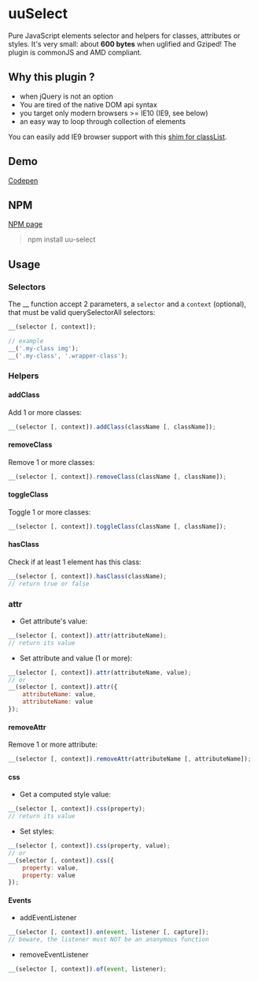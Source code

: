 # uuSelect

Pure JavaScript elements selector and helpers for classes, attributes or styles.
It's very small: about **600 bytes** when uglified and Gziped!
The plugin is commonJS and AMD compliant.

## Why this plugin ?
- when jQuery is not an option
- You are tired of the native DOM api syntax
- you target only modern browsers >= IE10 (IE9, see below)
- an easy way to loop through collection of elements

You can easily add IE9 browser support with this [shim for classList](https://www.npmjs.com/package/classlist-polyfill).

## Demo
[Codepen](http://codepen.io/lordfpx/pen/BKPEOQ)

## NPM
[NPM page](https://www.npmjs.com/package/uu-select)

> npm install uu-select

## Usage

### Selectors

  The __ function accept 2 parameters, a `selector` and a `context` (optional), that must be valid querySelectorAll selectors:

  ```javascript
  __(selector [, context]);

  // example
  __('.my-class img');
  __('.my-class', '.wrapper-class');
  ```

### Helpers

#### addClass
  Add 1 or more classes:
  ```javascript
  __(selector [, context]).addClass(className [, className]);
  ```

#### removeClass
  Remove 1 or more classes:
  ```javascript
  __(selector [, context]).removeClass(className [, className]);
  ```

#### toggleClass
  Toggle 1 or more classes:
  ```javascript
  __(selector [, context]).toggleClass(className [, className]);
  ```

#### hasClass
  Check if at least 1 element has this class:
  ```javascript
  __(selector [, context]).hasClass(className);
  // return true or false
  ```

### attr
  - Get attribute's value:
  ```javascript
  __(selector [, context]).attr(attributeName);
  // return its value
  ```

  - Set attribute and value (1 or more):
  ```javascript
  __(selector [, context]).attr(attributeName, value);
  // or
  __(selector [, context]).attr({
      attributeName: value,
      attributeName: value
  });
  ```

#### removeAttr
  Remove 1 or more attribute:
  ```javascript
  __(selector [, context]).removeAttr(attributeName [, attributeName]);
  ```

#### css
  - Get a computed style value:
  ```javascript
  __(selector [, context]).css(property);
  // return its value
  ```

  - Set styles:
  ```javascript
  __(selector [, context]).css(property, value);
  // or
  __(selector [, context]).css({
      property: value,
      property: value
  });
  ```

#### Events
  - addEventListener
  ```javascript
  __(selector [, context]).on(event, listener [, capture]);
  // beware, the listener must NOT be an ananymous function
  ```

  - removeEventListener
  ```javascript
  __(selector [, context]).of(event, listener);
  ```